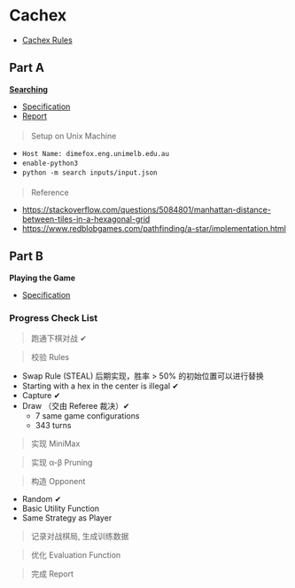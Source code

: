 # Cachex

* [Cachex Rules](spec/cachex_rule.pdf)

## Part A

[**Searching**](simple_search)

* [Specification](spec/spec_a.pdf)
* [Report](simple_search/report/report.pdf)

####

> Setup on Unix Machine

* <code>Host Name: dimefox.eng.unimelb.edu.au</code>
* <code>enable-python3</code>
* <code>python -m search inputs/input.json</code>

####

> Reference

* https://stackoverflow.com/questions/5084801/manhattan-distance-between-tiles-in-a-hexagonal-grid
* https://www.redblobgames.com/pathfinding/a-star/implementation.html

## Part B

**Playing the Game**

* [Specification](spec/spec_b.pdf)

### Progress Check List

> 跑通下棋对战 ✔

> 校验 Rules
* Swap Rule (STEAL)  后期实现，胜率 > 50% 的初始位置可以进行替换
* Starting with a hex in the center is illegal ✔
* Capture ✔
* Draw （交由 Referee 裁决）✔
    * 7 same game configurations
    * 343 turns

> 实现 MiniMax

> 实现 α-β Pruning

> 构造 Opponent
* Random ✔
* Basic Utility Function
* Same Strategy as Player

> 记录对战棋局, 生成训练数据

> 优化 Evaluation Function

> 完成 Report

